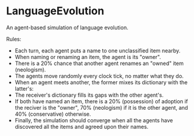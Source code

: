 LanguageEvolution
=================

An agent-based simulation of language evolution.

Rules:

* Each turn, each agent puts a name to one unclassified item nearby.
* When naming or renaming an item, the agent is its "owner".
* There is a 20% chance that another agent renames an "owned" item (neologism).
* The agents move randomly every clock tick, no matter what they do.
* When an agent meets another, the former mixes its dictionary with the latter's:
 * The receiver's dictionary fills its gaps with the other agent's.
 * If both have named an item, there is a 20% (possession) of adoption if the reciver is the "owner", 70% (neologism) if it is the other agent, and 40% (conservative) otherwise.
* Finally, the simulation should converge when all the agents have discovered all the items and agreed upon their names.


